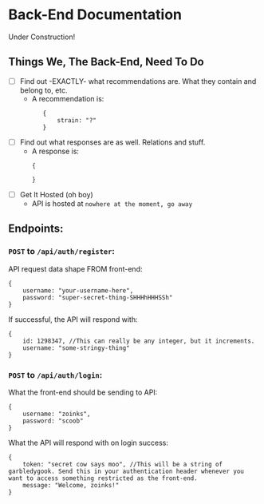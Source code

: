 # Back-End Documentation

Under Construction!

## Things We, The Back-End, Need To Do

- [ ] Find out -EXACTLY- what recommendations are. What they contain and belong to, etc. 
  - A recommendation is: 
     ```
        {
            strain: "?"
        }
     ```
- [ ] Find out what responses are as well. Relations and stuff.
  - A response is: 
    ```
    {
        
    }
    ```
- [ ] Get It Hosted (oh boy)
  - API is hosted at `nowhere at the moment, go away`

## Endpoints: 

### `POST` to `/api/auth/register`:

API request data shape FROM front-end: 

```
{
    username: "your-username-here",
    password: "super-secret-thing-SHHHhHHHSSh"
}
```

If successful, the API will respond with: 

```
{
    id: 1298347, //This can really be any integer, but it increments.
    username: "some-stringy-thing"   
}
```

### `POST` to `/api/auth/login`:

What the front-end should be sending to API: 

```
{
    username: "zoinks",
    password: "scoob"
}
```

What the API will respond with on login success: 

```
{
    token: "secret cow says moo", //This will be a string of garbledygook. Send this in your authentication header whenever you want to access something restricted as the front-end.
    message: "Welcome, zoinks!"
}
```